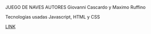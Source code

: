 JUEGO DE NAVES
AUTORES
Giovanni Cascardo y Maximo Ruffino

Tecnologias usadas
Javascript, HTML y CSS

[LINK](https://ucc-labcompu2-Historico.github.io/proyecto2022-rufino-cascardo/index.html)
